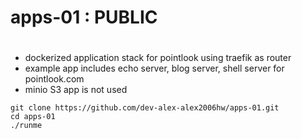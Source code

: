 # apps-01 : PUBLIC
#
- dockerized application stack for pointlook using traefik as router
- example app includes echo server, blog server, shell server for pointlook.com
- minio S3 app is not used
```
git clone https://github.com/dev-alex-alex2006hw/apps-01.git
cd apps-01
./runme
```
